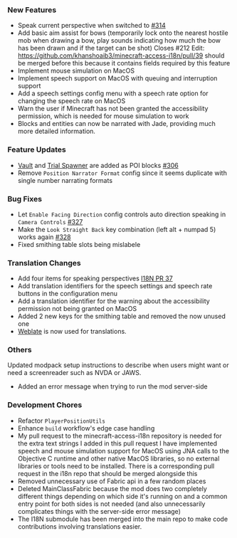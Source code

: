 [//]: # (Manually copy the latest.md to /docs/changelog.md, then copy the default.md to the latest.md at every release time.)

### New Features

- Speak current perspective when switched to [#314](https://github.com/khanshoaib3/minecraft-access/issues/314)
- Add basic aim assist for bows (temporarily lock onto the nearest hostile mob when drawing a bow, play sounds indicating how much the bow has been drawn and if the target can be shot)
Closes #212
Edit: https://github.com/khanshoaib3/minecraft-access-i18n/pull/39 should be merged before this because it contains fields required by this feature
- Implement mouse simulation on MacOS
- Implement speech support on MacOS with queuing and interruption support
- Add a speech settings config menu with a speech rate option for changing the speech rate on MacOS
- Warn the user if Minecraft has not been granted the accessibility permission, which is needed for mouse simulation to work
- Blocks and entities can now be narrated with Jade, providing much more detailed information.

### Feature Updates

- [Vault](https://minecraft.wiki/w/Vault) and [Trial Spawner](https://minecraft.wiki/w/Trial_Spawner) are added as POI blocks [#306](https://github.com/khanshoaib3/minecraft-access/issues/306)
- Remove `Position Narrator Format` config since it seems duplicate with single number narrating formats

### Bug Fixes

- Let `Enable Facing Direction` config controls auto direction speaking in `Camera Controls` [#327](https://github.com/khanshoaib3/minecraft-access/issues/327)
- Make the `Look Straight Back` key combination (left alt + numpad 5) works again [#328](https://github.com/khanshoaib3/minecraft-access/issues/328)
- Fixed smithing table slots being mislabele

### Translation Changes

- Add four items for speaking perspectives [I18N PR 37](https://github.com/khanshoaib3/minecraft-access-i18n/pull/37)
- Add translation identifiers for the speech settings and speech rate buttons in the configuration menu
- Add a translation identifier for the warning about the accessibility permission not being granted on MacOS
- Added 2 new keys for the smithing table and removed the now unused one
- [Weblate](https://hosted.weblate.org/engage/minecraft-access/) is now used for translations.

### Others

Updated modpack setup instructions to describe when users might want or need a screenreader such as NVDA or JAWS.
- Added an error message when trying to run the mod server-side

### Development Chores

- Refactor `PlayerPositionUtils`
- Enhance `build` workflow's edge case handling
- My pull request to the minecraft-access-i18n repository is needed for the extra text strings I added in this pull request
I have implemented speech and mouse simulation support for MacOS using JNA calls to the Objective C runtime and other native MacOS libraries, so no external libraries or tools need to be installed.
There is a corresponding pull request in the i18n repo that should be merged alongside this
- Removed unnecessary use of Fabric api in a few random places
- Deleted MainClassFabric because the mod does two completely different things depending on which side it's running on and a common entry point for both sides is not needed (and also unnecessarily complicates things with the server-side error message)
- The I18N submodule has been merged into the main repo to make code contributions involving translations easier.
